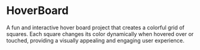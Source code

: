 # HoverBoard
A fun and interactive hover board project that creates a colorful grid of squares. Each square changes its color dynamically when hovered over or touched, providing a visually appealing and engaging user experience.
